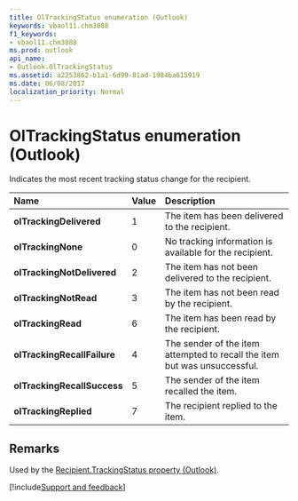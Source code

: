 ```yaml
---
title: OlTrackingStatus enumeration (Outlook)
keywords: vbaol11.chm3088
f1_keywords:
- vbaol11.chm3088
ms.prod: outlook
api_name:
- Outlook.OlTrackingStatus
ms.assetid: a2253862-b1a1-6d99-81ad-1984ba615919
ms.date: 06/08/2017
localization_priority: Normal
---
```



# OlTrackingStatus enumeration (Outlook)

Indicates the most recent tracking status change for the recipient.



|Name|Value|Description|
|:-----|:-----|:-----|
| **olTrackingDelivered**|1|The item has been delivered to the recipient.|
| **olTrackingNone**|0|No tracking information is available for the recipient.|
| **olTrackingNotDelivered**|2|The item has not been delivered to the recipient.|
| **olTrackingNotRead**|3|The item has not been read by the recipient.|
| **olTrackingRead**|6|The item has been read by the recipient.|
| **olTrackingRecallFailure**|4|The sender of the item attempted to recall the item but was unsuccessful.|
| **olTrackingRecallSuccess**|5|The sender of the item recalled the item.|
| **olTrackingReplied**|7|The recipient replied to the item.|

## Remarks

Used by the [Recipient.TrackingStatus property (Outlook)](Outlook.Recipient.TrackingStatus.md).

[!include[Support and feedback](~/includes/feedback-boilerplate.md)]